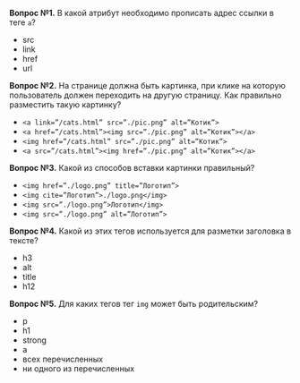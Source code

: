 **Вопрос №1.** В какой атрибут необходимо прописать адрес ссылки в теге `a`?

* src
* link
* href
* url

**Вопрос №2.** На странице должна быть картинка, при клике на которую пользователь должен переходить на другую страницу. Как правильно разместить такую картинку?

* `<a link=”/cats.html” src=”./pic.png” alt=”Котик”>`
* `<a href=”/cats.html”><img src=”./pic.png” alt=”Котик”></a>`
* `<img href=”/cats.html” src=”./pic.png” alt=”Котик”>`
* `<a src=”/cats.html”><img href=”./pic.png” alt=”Котик”></a>`

**Вопрос №3.** Какой из способов вставки картинки правильный?

* `<img href=”./logo.png” title=”Логотип”>`
* `<img cite=”Логотип”>./logo.png</img>`
* `<img src=”./logo.png”>Логотип</img>`
* `<img src=”./logo.png” alt=”Логотип”>`

**Вопрос №4.** Какой из этих тегов используется для разметки заголовка в тексте?

* h3
* alt
* title
* h12

**Вопрос №5.** Для каких тегов тег `img` может быть родительским?

* p
* h1
* strong
* a
* всех перечисленных
* ни одного из перечисленных


